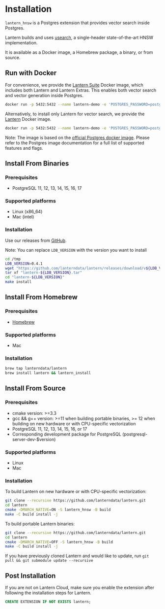 # Installation

`lantern_hnsw` is a Postgres extension that provides vector search inside Postgres.

Lantern builds and uses [usearch](https://github.com/unum-cloud/usearch), a single-header state-of-the-art HNSW implementation.

It is available as a Docker image, a Homebrew package, a binary, or from source.

## Run with Docker

For convenience, we provide the [Lantern Suite](https://hub.docker.com/r/lanterndata/lantern-suite/tags) Docker image, which includes both Lantern and Lantern Extras. This enables both vector search and vector generation inside Postgres.

```bash
docker run -p 5432:5432 --name lantern-demo -e 'POSTGRES_PASSWORD=postgres' -d lanterndata/lantern-suite:pg15-latest
```

Alternatively, to install only Lantern for vector search, we provide the [Lantern](https://hub.docker.com/r/lanterndata/lantern/tags) Docker image.

```bash
docker run -p 5432:5432 --name lantern-demo -e 'POSTGRES_PASSWORD=postgres' -d lanterndata/lantern:pg15-latest
```

Note: The image is based on the [official Postgres docker image](https://hub.docker.com/%5F/postgres). Please refer to the Postgres image documentation for a full list of supported features and flags.

## Install From Binaries

### Prerequisites

- PostgreSQL 11, 12, 13, 14, 15, 16, 17

### Supported platforms

- Linux (x86_64)
- Mac (intel)

### Installation

Use our releases from [GitHub](https://github.com/lanterndata/lantern/releases).

Note: You can replace `LDB_VERSION` with the version you want to install

```bash
cd /tmp
LDB_VERSION=0.4.1
wget "https://github.com/lanterndata/lantern/releases/download/v${LDB_VERSION}/lantern-${LDB_VERSION}.tar"
tar xf "lantern-${LDB_VERSION}.tar"
cd "lantern-${LDB_VERSION}"
make install
```

## Install From Homebrew

### Prerequisites

- [Homebrew](https://brew.sh/)

### Supported platforms

- Mac

### Installation

```bash
brew tap lanterndata/lantern
brew install lantern && lantern_install
```

## Install From Source

### Prerequisites

- cmake version: >=3.3
- gcc && g++ version: >=11 when building portable binaries, >= 12 when building on new hardware or with CPU-specific vectorization
- PostgreSQL 11, 12, 13, 14, 15, 16, or 17
- Corresponding development package for PostgreSQL (postgresql-server-dev-$version)

### Supported platforms

- Linux
- Mac

### Installation

To build Lantern on new hardware or with CPU-specific vectorization:

```bash
git clone --recursive https://github.com/lanterndata/lantern.git
cd lantern
cmake -DMARCH_NATIVE=ON -S lantern_hnsw -B build
make -C build install -j
```

To build portable Lantern binaries:

```bash
git clone --recursive https://github.com/lanterndata/lantern.git
cd lantern
cmake -DMARCH_NATIVE=OFF -S lantern_hnsw -B build
make -C build install -j
```

If you have previously cloned Lantern and would like to update, run `git pull && git submodule update --recursive`

## Post Installation

If you are not on Lantern Cloud, make sure you enable the extension after following the installation steps for Lantern.

```sql
CREATE EXTENSION IF NOT EXISTS lantern;
```
